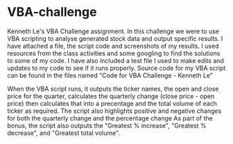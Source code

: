 # VBA-challenge
Kenneth Le's VBA Challenge assignment.
In this challenge we were to use VBA scripting to analyse generated stock data and output specific results.
I have attached a file, the script code and screenshots of my results.
I used resources from the class activities and some googling to find the solutions to some of my code.
I have also included a test file I used to make edits and updates to my code to see if it runs properly.
Source code for my VBA script can be found in the files named "Code for VBA Challenge - Kenneth Le"

When the VBA script runs, it outputs the ticker names, the open and close price for the quarter, calculates the quarterly change (close price - open price) then calculates that into a precentage and the total volume of each ticker as required.
The script also highlights positive and negative changes for both the quarterly change and the percentage change
As part of the bonus, the script also outputs the "Greatest % increase", "Greatest % decrease", and "Greatest total volume".
